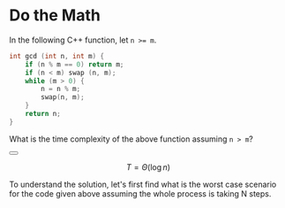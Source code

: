 # Do the Math

In the following C++ function, let `n >= m`.

```C++
int gcd (int n, int m) {
	if (n % m == 0) return m;
    if (n < m) swap (n, m);
    while (m > 0) {
    	n = n % m;
        swap(n, m);
    }
    return n;
}

```

What is the time complexity of the above function assuming `n > m`?

<button class="section" target="solution" show="Show solution" hide="Hide solution"></button>

<!--sec data-title="Solution" data-id="solution" data-show=false ces-->
$$T = \Theta(\log n)$$

To understand the solution, let's first find what is the worst case scenario for the code given above assuming the whole process is taking N steps.
<!--endsec-->

